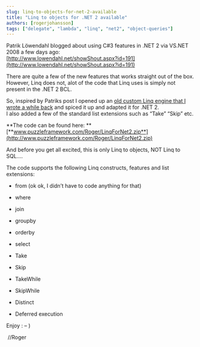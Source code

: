 ```yaml
---
slug: linq-to-objects-for-net-2-available
title: "Linq to objects for .NET 2 available"
authors: [rogerjohansson]
tags: ["delegate", "lambda", "linq", "net2", "object-queries"]
---
```

Patrik Löwendahl blogged about using C#3 features in .NET 2 via VS.NET 2008 a few days ago:  
[http://www.lowendahl.net/showShout.aspx?id=191](http://www.lowendahl.net/showShout.aspx?id=191)

<!-- truncate -->

There are quite a few of the new features that works straight out of the box.  
However, Linq does not, alot of the code that Linq uses is simply not present in the .NET 2 BCL.

So, inspired by Patriks post I opened up an [old custom Linq engine that I wrote a while back](http://rogeralsing.com/2008/01/10/making-a-custom-linq-engine/) and spiced it up and adapted it for .NET 2.  
I also added a few of the standard list extensions such as “Take” “Skip” etc.

**The code can be found here:  **
[**www.puzzleframework.com/Roger/LinqForNet2.zip**](http://www.puzzleframework.com/Roger/LinqForNet2.zip)

And before you get all excited, this is only Linq to objects, NOT Linq to SQL….

The code supports the following Linq constructs, features and list extensions:

- <div>

  from (ok ok, I didn’t have to code anything for that)

  </div>

- <div>

  where

  </div>

- <div>

  join

  </div>

- <div>

  groupby

  </div>

- <div>

  orderby

  </div>

- <div>

  select

  </div>

- <div>

  Take

  </div>

- <div>

  Skip

  </div>

- <div>

  TakeWhile

  </div>

- <div>

  SkipWhile

  </div>

- <div>

  Distinct

  </div>

- <div>

  Deferred execution

  </div>

Enjoy : – )

 //Roger

